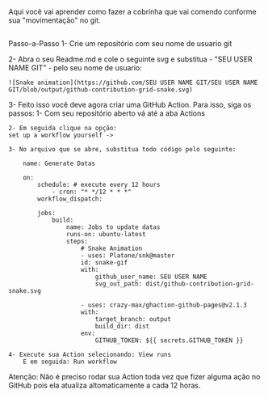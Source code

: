 Aqui você vai aprender como fazer a cobrinha que vai comendo conforme sua "movimentação" no git.
##

Passo-a-Passo
1- Crie um repositório com seu nome de usuario git

2- Abra o seu Readme.md e cole o seguinte svg e substitua - "SEU USER NAME GIT" - pelo seu nome de usuario:

    ![Snake animation](https://github.com/SEU USER NAME GIT/SEU USER NAME GIT/blob/output/github-contribution-grid-snake.svg)

3- Feito isso você deve agora criar uma GitHub Action. Para isso, siga os passos:
    1- Com seu repositório aberto vá até a aba Actions

    2- Em seguida clique na opção:
    set up a workflow yourself ->

    3- No arquivo que se abre, substitua todo código pelo seguinte:

        name: Generate Datas

        on:
            schedule: # execute every 12 hours
                - cron: "* */12 * * *"
            workflow_dispatch:

            jobs:
                build:
                    name: Jobs to update datas
                    runs-on: ubuntu-latest
                    steps:
                        # Snake Animation
                        - uses: Platane/snk@master
                        id: snake-gif
                        with:
                            github_user_name: SEU USER NAME
                            svg_out_path: dist/github-contribution-grid-snake.svg

                        - uses: crazy-max/ghaction-github-pages@v2.1.3
                        with:
                            target_branch: output
                            build_dir: dist
                        env:
                            GITHUB_TOKEN: ${{ secrets.GITHUB_TOKEN }}

    4- Execute sua Action selecionando: View runs
        E em seguida: Run workflow

Atenção: Não é preciso rodar sua Action toda vez que fizer alguma ação no GitHub pois ela atualiza altomaticamente a cada 12 horas.



